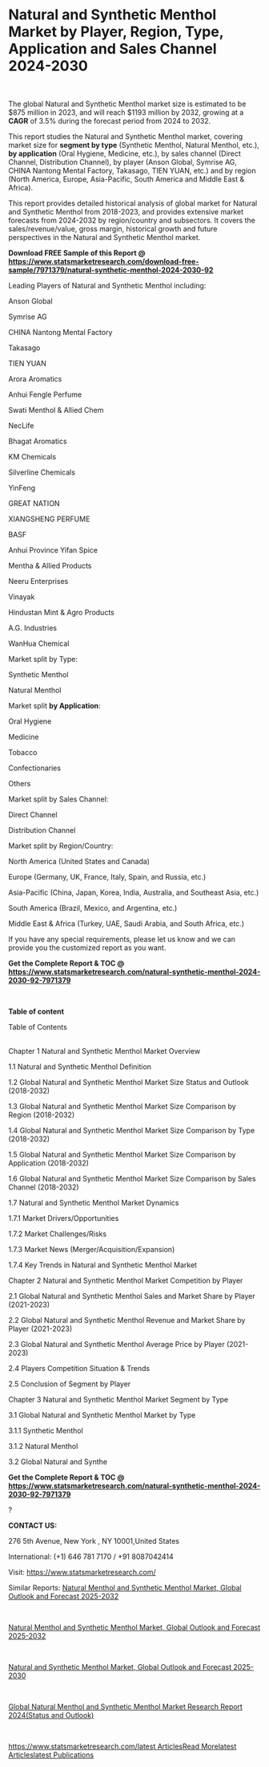 <h1>Natural and Synthetic Menthol Market by Player, Region, Type, Application and Sales Channel 2024-2030</h1><br/><p>The global Natural and Synthetic Menthol market size is estimated to be $875 million in 2023, and will reach $1193 million by 2032, growing at a <strong>CAGR</strong> of 3.5% during the forecast period from 2024 to 2032.</p>
 
 
 
 <p>This report studies the Natural and Synthetic Menthol market, covering market size for <strong>segment by type</strong> (Synthetic Menthol, Natural Menthol, etc.), <strong>by application</strong> (Oral Hygiene, Medicine, etc.), by sales channel (Direct Channel, Distribution Channel), by player (Anson Global, Symrise AG, CHINA Nantong Mental Factory, Takasago, TIEN YUAN, etc.) and by region (North America, Europe, Asia-Pacific, South America and Middle East & Africa).</p>
 
 
 
 <p>This report provides detailed historical analysis of global market for Natural and Synthetic Menthol from 2018-2023, and provides extensive market forecasts from 2024-2032 by region/country and subsectors. It covers the sales/revenue/value, gross margin, historical growth and future perspectives in the Natural and Synthetic Menthol market.</p>
 
 
 
 <p><strong>Download FREE Sample of this Report @ <a href="https://www.statsmarketresearch.com/download-free-sample/7971379/natural-synthetic-menthol-2024-2030-92">https://www.statsmarketresearch.com/download-free-sample/7971379/natural-synthetic-menthol-2024-2030-92</a></strong></p>
 
 
 
 <p>Leading Players of Natural and Synthetic Menthol including:</p>
 
 
 
 <p>Anson Global</p>
 
 
 
 <p>Symrise AG</p>
 
 
 
 <p>CHINA Nantong Mental Factory</p>
 
 
 
 <p>Takasago</p>
 
 
 
 <p>TIEN YUAN</p>
 
 
 
 <p>Arora Aromatics</p>
 
 
 
 <p>Anhui Fengle Perfume</p>
 
 
 
 <p>Swati Menthol & Allied Chem</p>
 
 
 
 <p>NecLife</p>
 
 
 
 <p>Bhagat Aromatics</p>
 
 
 
 <p>KM Chemicals</p>
 
 
 
 <p>Silverline Chemicals</p>
 
 
 
 <p>YinFeng</p>
 
 
 
 <p>GREAT NATION</p>
 
 
 
 <p>XIANGSHENG PERFUME</p>
 
 
 
 <p>BASF</p>
 
 
 
 <p>Anhui Province Yifan Spice</p>
 
 
 
 <p>Mentha & Allied Products</p>
 
 
 
 <p>Neeru Enterprises</p>
 
 
 
 <p>Vinayak</p>
 
 
 
 <p>Hindustan Mint & Agro Products</p>
 
 
 
 <p>A.G. Industries</p>
 
 
 
 <p>WanHua Chemical</p>
 
 
 
 <p>Market split by Type:</p>
 
 
 
 <p>Synthetic Menthol</p>
 
 
 
 <p>Natural Menthol</p>
 
 
 
 <p>Market split <strong>by Application</strong>:</p>
 
 
 
 <p>Oral Hygiene</p>
 
 
 
 <p>Medicine</p>
 
 
 
 <p>Tobacco</p>
 
 
 
 <p>Confectionaries</p>
 
 
 
 <p>Others</p>
 
 
 
 <p>Market split by Sales Channel:</p>
 
 
 
 <p>Direct Channel</p>
 
 
 
 <p>Distribution Channel</p>
 
 
 
 <p>Market split by Region/Country:</p>
 
 
 
 <p>North America (United States and Canada)</p>
 
 
 
 <p>Europe (Germany, UK, France, Italy, Spain, and Russia, etc.)</p>
 
 
 
 <p>Asia-Pacific (China, Japan, Korea, India, Australia, and Southeast Asia, etc.)</p>
 
 
 
 <p>South America (Brazil, Mexico, and Argentina, etc.)</p>
 
 
 
 <p>Middle East & Africa (Turkey, UAE, Saudi Arabia, and South Africa, etc.)</p>
 
 
 
 <p>If you have any special requirements, please let us know and we can provide you the customized report as you want.</p>
 
 
 
 <div><b>Get the Complete Report & TOC @ <a href="https://www.statsmarketresearch.com/natural-synthetic-menthol-2024-2030-92-7971379">https://www.statsmarketresearch.com/natural-synthetic-menthol-2024-2030-92-7971379</a></b></div>
 
 
 
 <p><br />
 
 <b>Table of content</b></p>
 
 
 
 <p>Table of Contents<br />
 
 <br />
 
 Chapter 1 Natural and Synthetic Menthol Market Overview<br />
 
 1.1 Natural and Synthetic Menthol Definition<br />
 
 1.2 Global Natural and Synthetic Menthol Market Size Status and Outlook (2018-2032)<br />
 
 1.3 Global Natural and Synthetic Menthol Market Size Comparison by Region (2018-2032)<br />
 
 1.4 Global Natural and Synthetic Menthol Market Size Comparison by Type (2018-2032)<br />
 
 1.5 Global Natural and Synthetic Menthol Market Size Comparison by Application (2018-2032)<br />
 
 1.6 Global Natural and Synthetic Menthol Market Size Comparison by Sales Channel (2018-2032)<br />
 
 1.7 Natural and Synthetic Menthol Market Dynamics<br />
 
 1.7.1 Market Drivers/Opportunities<br />
 
 1.7.2 Market Challenges/Risks<br />
 
 1.7.3 Market News (Merger/Acquisition/Expansion)<br />
 
 1.7.4 Key Trends in Natural and Synthetic Menthol Market<br />
 
 Chapter 2 Natural and Synthetic Menthol Market Competition by Player<br />
 
 2.1 Global Natural and Synthetic Menthol Sales and Market Share by Player (2021-2023)<br />
 
 2.2 Global Natural and Synthetic Menthol Revenue and Market Share by Player (2021-2023)<br />
 
 2.3 Global Natural and Synthetic Menthol Average Price by Player (2021-2023)<br />
 
 2.4 Players Competition Situation & Trends<br />
 
 2.5 Conclusion of Segment by Player<br />
 
 Chapter 3 Natural and Synthetic Menthol Market Segment by Type<br />
 
 3.1 Global Natural and Synthetic Menthol Market by Type<br />
 
 3.1.1 Synthetic Menthol<br />
 
 3.1.2 Natural Menthol<br />
 
 3.2 Global Natural and Synthe</p>
 
 
 
 <div><b>Get the Complete Report & TOC @ <a href="https://www.statsmarketresearch.com/natural-synthetic-menthol-2024-2030-92-7971379">https://www.statsmarketresearch.com/natural-synthetic-menthol-2024-2030-92-7971379</a></b></div>
 
 
 
 <p>? </p>
 
 
 
 <p><b>CONTACT US:</b><br />
 
 276 5th Avenue, New York , NY 10001,United States<br />
 
 International: (+1) 646 781 7170 / +91 8087042414<br />
 
 Visit: <a href="https://www.statsmarketresearch.com/">https://www.statsmarketresearch.com/</a><br />
 
 Similar Reports: <a href="https://www.statsmarketresearch.com/natural-synthetic-menthol-2024-2030-92-7971379">Natural Menthol and Synthetic Menthol Market, Global Outlook and Forecast 2025-2032 </a><br />
 
 <br />
 
 <a href="https://www.statsmarketresearch.com/natural-synthetic-menthol-2024-2030-92-7971379">Natural Menthol and Synthetic Menthol Market, Global Outlook and Forecast 2025-2032 </a><br />
 
 <br />
 
 <a href="https://www.statsmarketresearch.com/natural-synthetic-menthol-2024-2030-92-7971379">Natural and Synthetic Menthol Market, Global Outlook and Forecast 2025-2030</a><br />
 
 <br />
 
 <a href="https://www.statsmarketresearch.com/natural-synthetic-menthol-2024-2030-92-7971379">Global Natural Menthol and Synthetic Menthol Market Research Report 2024(Status and Outlook)</a><br />
 
 <br />
 
 <a href="https://gyeongbokgung.com">https://www.statsmarketresearch.com/</a><a href="https://hallyeomaritime.com">latest Articles</a><a href="https://jingwansa.com">Read More</a><a href="https://nguoiviet.jp/">latest Articles</a><a href="https://www.intelmarketresearch.com/">latest Publications</a></p>